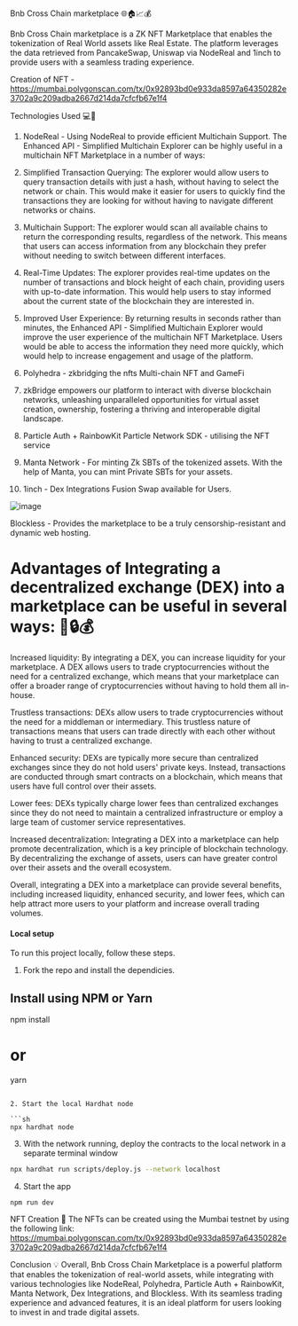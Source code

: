 Bnb Cross Chain marketplace 🌐🏠📈💰

Bnb Cross Chain marketplace is a ZK NFT Marketplace that enables the tokenization of Real World assets like Real Estate. The platform leverages the data retrieved from PancakeSwap, Uniswap via NodeReal and 1inch to provide users with a seamless trading experience.

Creation of NFT - https://mumbai.polygonscan.com/tx/0x92893bd0e933da8597a64350282e3702a9c209adba2667d214da7cfcfb67e1f4

Technologies Used 💻🚀

1. NodeReal - Using NodeReal to provide efficient Multichain Support.
The Enhanced API - Simplified Multichain Explorer can be highly useful in a multichain NFT Marketplace in a number of ways:

2. Simplified Transaction Querying: The explorer would allow users to query transaction details with just a hash, without having to select the network or chain. This would make it easier for users to quickly find the transactions they are looking for without having to navigate different networks or chains.

3. Multichain Support: The explorer would scan all available chains to return the corresponding results, regardless of the network. This means that users can access information from any blockchain they prefer without needing to switch between different interfaces.

4. Real-Time Updates: The explorer provides real-time updates on the number of transactions and block height of each chain, providing users with up-to-date information. This would help users to stay informed about the current state of the blockchain they are interested in.

5. Improved User Experience: By returning results in seconds rather than minutes, the Enhanced API - Simplified Multichain Explorer would improve the user experience of the multichain NFT Marketplace. Users would be able to access the information they need more quickly, which would help to increase engagement and usage of the platform.

6. Polyhedra - zkbridging the nfts
Multi-chain NFT and GameFi

7. zkBridge empowers our platform to interact with diverse blockchain networks, unleashing unparalleled opportunities for virtual asset creation, ownership, fostering a thriving and interoperable digital landscape.

8. Particle Auth + RainbowKit
Particle Network SDK - utilising the NFT service

9. Manta Network - For minting Zk SBTs of the tokenized assets.
With the help of Manta, you can mint Private SBTs for your assets.

10. 1inch - Dex Integrations
Fusion Swap available for Users.

![image](https://user-images.githubusercontent.com/95926324/235235682-1bc0b663-153a-4480-b95f-d74a4b992c67.png)

Blockless - Provides the marketplace to be a truly censorship-resistant and dynamic web hosting.

#  Advantages of Integrating a decentralized exchange (DEX) into a marketplace can be useful in several ways: 🔄🔒💰

Increased liquidity: By integrating a DEX, you can increase liquidity for your marketplace. A DEX allows users to trade cryptocurrencies without the need for a centralized exchange, which means that your marketplace can offer a broader range of cryptocurrencies without having to hold them all in-house.

Trustless transactions: DEXs allow users to trade cryptocurrencies without the need for a middleman or intermediary. This trustless nature of transactions means that users can trade directly with each other without having to trust a centralized exchange.

Enhanced security: DEXs are typically more secure than centralized exchanges since they do not hold users' private keys. Instead, transactions are conducted through smart contracts on a blockchain, which means that users have full control over their assets.

Lower fees: DEXs typically charge lower fees than centralized exchanges since they do not need to maintain a centralized infrastructure or employ a large team of customer service representatives.

Increased decentralization: Integrating a DEX into a marketplace can help promote decentralization, which is a key principle of blockchain technology. By decentralizing the exchange of assets, users can have greater control over their assets and the overall ecosystem.

Overall, integrating a DEX into a marketplace can provide several benefits, including increased liquidity, enhanced security, and lower fees, which can help attract more users to your platform and increase overall trading volumes.

#### Local setup

To run this project locally, follow these steps.

1. Fork the repo and install the dependicies.

## Install using NPM or Yarn
npm install

# or

yarn
```

2. Start the local Hardhat node

```sh
npx hardhat node
```

3. With the network running, deploy the contracts to the local network in a separate terminal window

```sh
npx hardhat run scripts/deploy.js --network localhost
```

4. Start the app

```
npm run dev
```
NFT Creation 🔑
The NFTs can be created using the Mumbai testnet by using the following link: https://mumbai.polygonscan.com/tx/0x92893bd0e933da8597a64350282e3702a9c209adba2667d214da7cfcfb67e1f4

Conclusion 💡
Overall, Bnb Cross Chain Marketplace is a powerful platform that enables the tokenization of real-world assets, while integrating with various technologies like NodeReal, Polyhedra, Particle Auth + RainbowKit, Manta Network, Dex Integrations, and Blockless. With its seamless trading experience and advanced features, it is an ideal platform for users looking to invest in and trade digital assets.